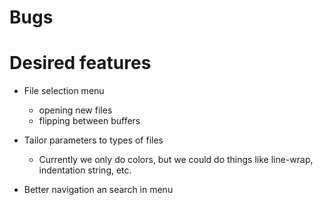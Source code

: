 Bugs
====



Desired features
================

* File selection menu
	- opening new files
	- flipping between buffers

* Tailor parameters to types of files
	- Currently we only do colors, but we could do things like line-wrap,
	indentation string, etc.

* Better navigation an search in menu
